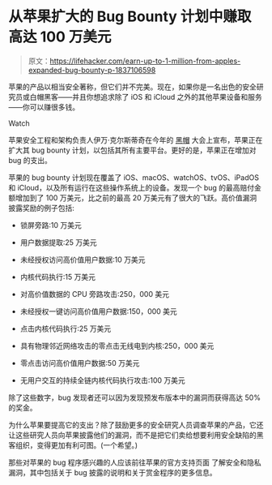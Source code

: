 # 从苹果扩大的 Bug Bounty 计划中赚取高达 100 万美元

> 原文：<https://lifehacker.com/earn-up-to-1-million-from-apples-expanded-bug-bounty-p-1837106598>

苹果的产品以相当安全著称，但它们并不完美。现在，如果你是一名出色的安全研究员或白帽黑客——并且你想追求除了 iOS 和 iCloud 之外的其他苹果设备和服务——你可以赚很多钱。

Watch

苹果安全工程和架构负责人伊万·克尔斯蒂奇在今年的 [黑帽](https://www.blackhat.com) 大会上宣布，苹果正在扩大其 bug bounty 计划，以包括其所有主要平台。更好的是，苹果正在增加对 bug 的支出。

苹果的 bug bounty 计划现在覆盖了 iOS、macOS、watchOS、tvOS、iPadOS 和 iCloud，以及所有运行在这些操作系统上的设备。发现一个 bug 的最高赔付金额增加到了 100 万美元，比之前的最高 20 万美元有了很大的飞跃。高价值漏洞披露奖励的例子包括:

*   锁屏旁路:10 万美元

*   用户数据提取:25 万美元
*   未经授权访问高价值用户数据:10 万美元
*   内核代码执行:15 万美元
*   对高价值数据的 CPU 旁路攻击:250，000 美元
*   未经授权一键访问高价值用户数据:150，000 美元
*   点击内核代码执行:25 万美元
*   具有物理邻近网络攻击的零点击无线电到内核:250，000 美元
*   零点击访问高价值用户数据:50 万美元
*   无用户交互的持续全链内核代码执行攻击:100 万美元

除了这些数字，bug 发现者还可以因为发现预发布版本中的漏洞而获得高达 50%的奖金。

为什么苹果要提高它的支出？除了鼓励更多的安全研究人员调查苹果的产品，它还让这些研究人员向苹果披露他们的漏洞，而不是把它们卖给想要利用安全缺陷的黑客组织，变得更加有利可图。(一个希望。)

那些对苹果的 bug 程序感兴趣的人应该前往苹果的官方支持页面 了解安全和隐私漏洞，其中包括关于 bug 披露的说明和关于赏金程序的更多信息。